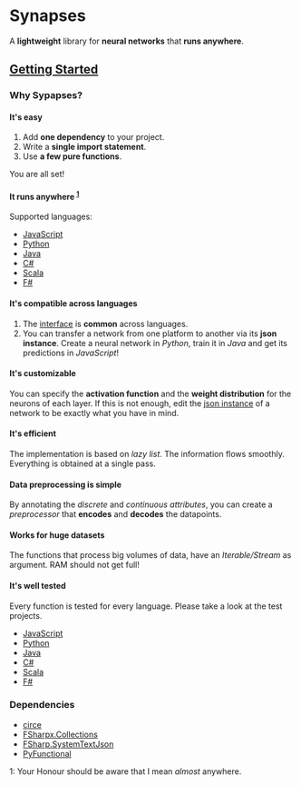 # Synapses

A **lightweight** library for **neural networks** that **runs anywhere**.

## [Getting Started](https://mrdimosthenis.github.io/Synapses)

### Why Sypapses?

#### It's easy

1. Add **one dependency** to your project.
2. Write a **single import statement**.
3. Use **a few pure functions**.

You are all set!

#### It runs anywhere <sup>[1](#myfootnote1)</sup>

Supported languages:

* [JavaScript](https://mrdimosthenis.github.io/Synapses/?javascript)
* [Python](https://mrdimosthenis.github.io/Synapses/?python)
* [Java](https://mrdimosthenis.github.io/Synapses/?java)
* [C#](https://mrdimosthenis.github.io/Synapses/?csharp)
* [Scala](https://mrdimosthenis.github.io/Synapses/?scala)
* [F#](https://mrdimosthenis.github.io/Synapses/?fsharp)

#### It's compatible across languages

1. The [interface](https://github.com/mrdimosthenis/Synapses/blob/master/interface.md) is **common** across languages.
2. You can transfer a network from one platform to another via its **json instance**.
Create a neural network in *Python*, train it in *Java* and get its predictions in *JavaScript*!

#### It's customizable

You can specify the **activation function** and the **weight distribution** for the neurons of each layer.
If this is not enough, edit the [json instance](https://raw.githubusercontent.com/mrdimosthenis/Synapses/master/network.json) of a network to be exactly what you have in mind.

#### It's efficient

The implementation is based on *lazy list*.
The information flows smoothly.
Everything is obtained at a single pass.

#### Data preprocessing is simple

By annotating the *discrete* and *continuous attributes*,
you can create a *preprocessor* that **encodes** and **decodes** the datapoints.

#### Works for huge datasets

The functions that process big volumes of data, have an *Iterable/Stream* as argument.
RAM should not get full!

#### It's well tested

Every function is tested for every language.
Please take a look at the test projects.

* [JavaScript](https://github.com/mrdimosthenis/Synapses/tree/master/test-projects/JavaScriptTest/test)
* [Python](https://github.com/mrdimosthenis/Synapses/tree/master/test-projects/PythonTest/test)
* [Java](https://github.com/mrdimosthenis/Synapses/tree/master/test-projects/JavaTest/src/test/java)
* [C#](https://github.com/mrdimosthenis/Synapses/tree/master/test-projects/CSharpTest)
* [Scala](https://github.com/mrdimosthenis/Synapses/tree/master/test-projects/ScalaTest/src/test/scala)
* [F#](https://github.com/mrdimosthenis/Synapses/tree/master/test-projects/FSharpTest)

### Dependencies

* [circe](https://github.com/circe/circe)
* [FSharpx.Collections](https://github.com/fsprojects/FSharpx.Collections)
* [FSharp.SystemTextJson](https://github.com/Tarmil/FSharp.SystemTextJson)
* [PyFunctional](https://github.com/EntilZha/PyFunctional)

<a name="myfootnote1">1</a>: Your Honour should be aware that I mean *almost* anywhere.
